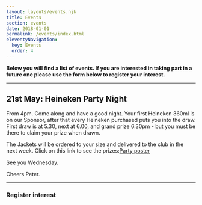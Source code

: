 ```yaml
---
layout: layouts/events.njk
title: Events
section: events
date: 2018-01-01
permalink: /events/index.html
eleventyNavigation:
  key: Events
  order: 4
---
```

**Below you will find a list of events. If you are interested in taking part in a future one please use the form below to register your interest.**

- - -

## 21st May: Heineken Party Night

From 4pm. Come along and have a good night. Your first Heineken 360ml is on our Sponsor, after that every Heineken purchased puts you into the draw. First draw is at 5.30, next at 6.00, and grand prize 6.30pm - but you must be there to claim your prize when drawn.

The Jackets will be ordered to your size and delivered to the club in the next week. Click on this link to see the prizes:[Party poster](https://drive.google.com/file/d/1KVtEoPm_u0Fv98a81O8Fh-4AchrTwBTg/view?usp=sharing)

See you Wednesday.

Cheers Peter.

- - -

### Register interest